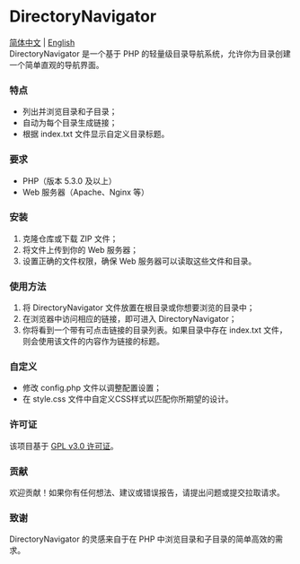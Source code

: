 # DirectoryNavigator
[简体中文](https://github.com/Flen-Plnens/DirectoryNavigator/blob/main/README-CN.MD)
|
[English](https://github.com/Flen-Plnens/DirectoryNavigator/blob/main/README.MD)
<br>
DirectoryNavigator 是一个基于 PHP 的轻量级目录导航系统，允许你为目录创建一个简单直观的导航界面。

### 特点

- 列出并浏览目录和子目录；  
- 自动为每个目录生成链接；  
- 根据 index.txt 文件显示自定义目录标题。

### 要求

- PHP（版本 5.3.0 及以上）  
- Web 服务器（Apache、Nginx 等）

### 安装

1. 克隆仓库或下载 ZIP 文件；  
2. 将文件上传到你的 Web 服务器；  
3. 设置正确的文件权限，确保 Web 服务器可以读取这些文件和目录。

### 使用方法

1. 将 DirectoryNavigator 文件放置在根目录或你想要浏览的目录中；  
2. 在浏览器中访问相应的链接，即可进入 DirectoryNavigator；  
3. 你将看到一个带有可点击链接的目录列表。如果目录中存在 index.txt 文件，则会使用该文件的内容作为链接的标题。

### 自定义

- 修改 config.php 文件以调整配置设置；  
- 在 style.css 文件中自定义CSS样式以匹配你所期望的设计。

### 许可证

该项目基于 [GPL v3.0 许可证](https://www.gnu.org/licenses/gpl-3.0.txt)。

### 贡献

欢迎贡献！如果你有任何想法、建议或错误报告，请提出问题或提交拉取请求。

### 致谢

DirectoryNavigator 的灵感来自于在 PHP 中浏览目录和子目录的简单高效的需求。
